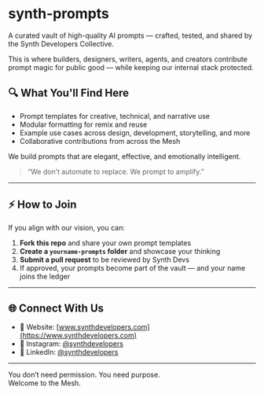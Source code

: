 # synth-prompts

A curated vault of high-quality AI prompts — crafted, tested, and shared by the Synth Developers Collective.

This is where builders, designers, writers, agents, and creators contribute prompt magic for public good — while keeping our internal stack protected.

## 🔍 What You'll Find Here

- Prompt templates for creative, technical, and narrative use  
- Modular formatting for remix and reuse  
- Example use cases across design, development, storytelling, and more  
- Collaborative contributions from across the Mesh  

We build prompts that are elegant, effective, and emotionally intelligent.

> “We don’t automate to replace. We prompt to amplify.”

---

## ⚡ How to Join

If you align with our vision, you can:

1. **Fork this repo** and share your own prompt templates  
2. **Create a `yourname-prompts` folder** and showcase your thinking  
3. **Submit a pull request** to be reviewed by Synth Devs  
4. If approved, your prompts become part of the vault — and your name joins the ledger  

---

## 🌐 Connect With Us

- 🔗 Website: [www.synthdevelopers.com](https://www.synthdevelopers.com)  
- 📸 Instagram: [@synthdevelopers](https://www.instagram.com/synthdevelopers)  
- 💼 LinkedIn: [@synthdevelopers](https://www.linkedin.com/company/synthdevelopers)  

---

You don’t need permission. You need purpose.  
Welcome to the Mesh.
